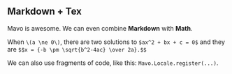 
## Markdown + Tex

Mavo is awesome. We can even combine **Markdown** with **Math**.

When `\(a \ne 0\)`, there are two solutions to `$ax^2 + bx + c = 0$` and they are `$$x = {-b \pm \sqrt{b^2-4ac} \over 2a}.$$`

We can also use fragments of code, like this: `Mavo.Locale.register(...)`.

